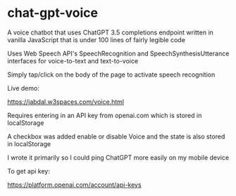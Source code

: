 # chat-gpt-voice
A voice chatbot that uses ChatGPT 3.5 completions endpoint written in vanilla JavaScript that is under 100 lines of fairly legible code

Uses Web Speech API's SpeechRecognition and SpeechSynthesisUtterance interfaces for voice-to-text and text-to-voice 

Simply tap/click on the body of the page to activate speech recognition

Live demo:

https://jabdal.w3spaces.com/voice.html

Requires entering in an API key from openai.com which is stored in localStorage 

A checkbox was added enable or disable Voice and the state is also stored in localStorage

I wrote it primarily so I could ping ChatGPT more easily on my mobile device

To get api key:

https://platform.openai.com/account/api-keys
